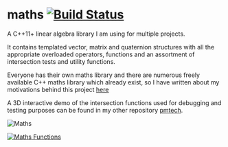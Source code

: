 
# maths [![Build Status](https://travis-ci.org/polymonster/maths.svg?branch=master)](https://travis-ci.org/polymonster/maths)
A C++11+ linear algebra library I am using for multiple projects. 

It contains templated vector, matrix and quaternion structures with all the appropriate overloaded operators, functions and an assortment of intersection tests and utility functions.

Everyone has their own maths library and there are numerous freely available C++ maths library which already exist, so I have written about my motivations behind this project [here](http://www.polymonster.co.uk/articles.html)

A 3D interactive demo of the intersection functions used for debugging and testing purposes can be found in my other repository [pmtech](https://github.com/polymonster/pmtech). 

![Maths](https://polymonster.github.io/assets/demos/sdf-shadow.gif)

[![Maths Functions]()](https://youtu.be/uR9lfvPL7eE)
